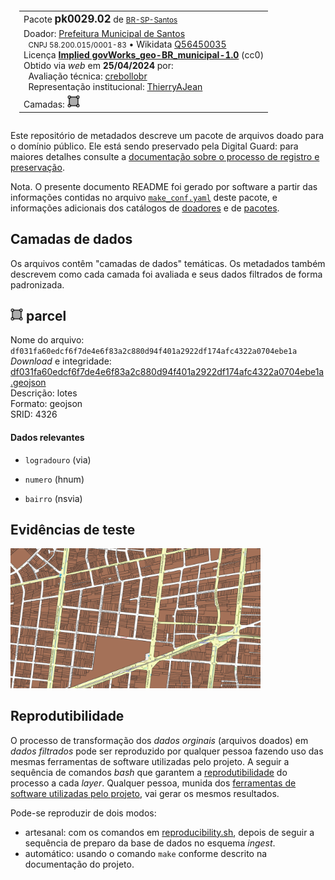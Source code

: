 <aside>
<table align="right" style="padding: 1em">
<tr><td>Pacote <big><b>pk0029.02</b></big> de <small><a target="_afacodes" title="Jurisdição" href="https://afa.codes/BR-SP-Santos">BR-SP-Santos</a></small>
</td></tr>
<tr><td>
Doador: <a rel="external" target="_doador" href="https://www.santos.sp.gov.br/">Prefeitura Municipal de Santos</a>
<br/>&nbsp; <small>CNPJ 58.200.015/0001-83</small> • Wikidata <a rel="external" target="_doador" title="link descritor Wikidata do doador" href="https://www.wikidata.org/wiki/Q56450035">Q56450035</a></small><br/>
Licença <a rel="external" target="_doador" href="https://git.digital-guard.org/licenses/blob/master/reports/implied-govWorks_geo-BR_municipal-v1.md"><b>Implied govWorks_geo-BR_municipal-1.0</b></a> (cc0)<br/>
Obtido via <i>web</i> em <b>25/04/2024</b> por:
<br/>&nbsp; Avaliação técnica: <a rel="external" target="_gitPerson" title="usuário Git" href="https://github.com/crebollobr">crebollobr</a>
<br/>&nbsp; Representação institucional: <a rel="external" target="_gitPerson" title="usuário Git" href="https://github.com/ThierryAJean">ThierryAJean</a><br/>
</td></tr>
<tr><td>Camadas: <a title="parcel" href="#-parcel"><img src="https://raw.githubusercontent.com/digital-guard/preserv/main/docs/assets/layerIcon-parcel.png" alt="parcel" width="20"/></a> </td></tr>

</table>
</aside>

<section>

Este repositório de metadados descreve um pacote de arquivos doado para o domínio público. Ele está sendo preservado pela Digital Guard: para maiores detalhes consulte a [documentação sobre o processo de registro e preservação](https://wiki.addressforall.org/doc/Documentação_Digital-guard).

Nota. O presente documento README foi gerado por software a partir das informações contidas no arquivo [`make_conf.yaml`](https://git.digital-guard.org/preserv-BR/blob/main/data/SP/Santos/_pk0029.02/make_conf.yaml) deste pacote, e informações adicionais dos catálogos de [doadores](https://git.digital-guard.org/preserv-BR/blob/main/data/donor.csv) e de [pacotes](https://git.digital-guard.org/preserv-BR/blob/main/data/donatedPack.csv).

# Camadas de dados

Os arquivos contêm "camadas de dados" temáticas. Os metadados também descrevem como cada camada foi avaliada e seus dados filtrados de forma padronizada.

## <img src="https://raw.githubusercontent.com/digital-guard/preserv/main/docs/assets/layerIcon-parcel.png" alt="parcel" width="20"/> parcel

Nome do arquivo: `df031fa60edcf6f7de4e6f83a2c880d94f401a2922df174afc4322a0704ebe1a`<br/>*Download* e integridade: [df031fa60edcf6f7de4e6f83a2c880d94f401a2922df174afc4322a0704ebe1a.geojson](https://dl.digital-guard.org/df031fa60edcf6f7de4e6f83a2c880d94f401a2922df174afc4322a0704ebe1a.geojson)<br/>Descrição: lotes<br/>Formato: geojson<br/>SRID: 4326

#### Dados relevantes
* `logradouro` (via)

* `numero` (hnum)

* `bairro` (nsvia)

# Evidências de teste
<img src="qgis.png" width="400"/>

</section>
<section>

# Reprodutibilidade

O processo de transformação dos *dados orginais* (arquivos doados) em *dados filtrados* pode ser reproduzido por qualquer pessoa fazendo uso das mesmas ferramentas de software utilizadas pelo projeto. A seguir a sequência de comandos *bash* que garantem a [reprodutibilidade](https://en.wikipedia.org/wiki/Reproducibility) do processo a cada *layer*. Qualquer pessoa, munida dos [ferramentas de software utilizadas pelo projeto](https://git.AddressForAll.org/suporte/blob/master/docs/pt/infra.md#ambientes-e-ferramentas-de-uso-geral), vai gerar os mesmos resultados.

Pode-se reproduzir de dois modos:
* artesanal: com os comandos em [reproducibility.sh](https://git.digital-guard.org/preserv-BR/blob/main/data/SP/Santos/_pk0029.02/reproducibility.sh), depois de seguir a sequência de preparo da base de dados no esquema *ingest*.
* automático: usando o comando `make` conforme descrito na documentação do projeto.

</section>

